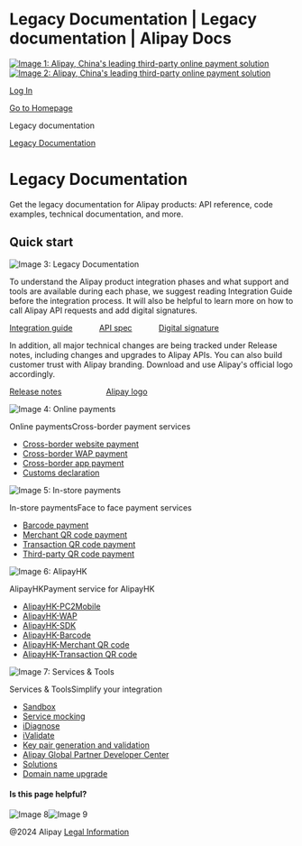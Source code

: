 Legacy Documentation | Legacy documentation | Alipay Docs
===============
                        

[![Image 1: Alipay, China's leading third-party online payment solution](https://ac.alipay.com/storage/2024/3/26/d66c43c0-440d-4c97-9976-f2028a2c8c5e.svg)![Image 2: Alipay, China's leading third-party online payment solution](https://ac.alipay.com/storage/2024/3/26/a48bd336-aea0-4f16-bf83-616eacbb4434.svg)](/docs/)

[Log In](https://global.alipay.com/ilogin/account_login.htm?goto=https%3A%2F%2Fglobal.alipay.com%2Fdocs%2Fac%2Flegacy%2Flegacydoc)

[Go to Homepage](../../)

Legacy documentation

[Legacy Documentation](/docs/ac/legacy/legacydoc)

Legacy Documentation
====================

Get the legacy documentation for Alipay products: API reference, code examples, technical documentation, and more.

Quick start
-----------

![Image 3: Legacy Documentation](https://gw.alipayobjects.com/mdn/rms_0f16c4/afts/img/A*-boiRZ7Z0xsAAAAAAAAAAAAAARQnAQ)

To understand the Alipay product integration phases and what support and tools are available during each phase, we suggest reading Integration Guide before the integration process. It will also be helpful to learn more on how to call Alipay API requests and add digital signatures.

[Integration guide](https://global.alipay.com/docs/ac/gr/integration)            [API spec](https://global.alipay.com/doc/gr/apispec)            [Digital signature](https://global.alipay.com/doc/gr/globalgs)

In addition, all major technical changes are being tracked under Release notes, including changes and upgrades to Alipay APIs. You can also build customer trust with Alipay branding. Download and use Alipay's official logo accordingly.

[Release notes](https://global.alipay.com/doc/gr/release_notes)                    [Alipay logo](https://global.alipay.com/docs/ac/gr/logo)

![Image 4: Online payments](https://gw.alipayobjects.com/mdn/rms_0f16c4/afts/img/A*usbTQoeFkAIAAAAAAAAAAAAAARQnAQ)

Online paymentsCross-border payment services

*   [Cross-border website payment](https://global.alipay.com/docs/ac/web/intro)
*   [Cross-border WAP payment](https://global.alipay.com/doc/wap/intro)
*   [Cross-border app payment](https://global.alipay.com/docs/ac/app/intro)
*   [Customs declaration](https://global.alipay.com/doc/customs/intro)

![Image 5: In-store payments](https://gw.alipayobjects.com/mdn/rms_0f16c4/afts/img/A*muQWSr2RP8sAAAAAAAAAAAAAARQnAQ)

In-store paymentsFace to face payment services

*   [Barcode payment](https://global.alipay.com/docs/ac/globalbarcode/introduction)
*   [Merchant QR code payment](https://global.alipay.com/docs/ac/merchantqrcode/intro)
*   [Transaction QR code payment](https://global.alipay.com/docs/ac/transactionqrcode/introduction)
*   [Third-party QR code payment](https://global.alipay.com/doc/3rdpartryqrcode/intro)

![Image 6: AlipayHK](https://gw.alipayobjects.com/mdn/rms_0f16c4/afts/img/A*rT3cQqCBejEAAAAAAAAAAAAAARQnAQ)

AlipayHKPayment service for AlipayHK

*   [AlipayHK-PC2Mobile](https://global.alipay.com/doc/website_hk/intro)
*   [AlipayHK-WAP](https://global.alipay.com/doc/wap_hk/intro)
*   [AlipayHK-SDK](https://global.alipay.com/docs/ac/app_hk/intro)
*   [AlipayHK-Barcode](https://global.alipay.com/docs/ac/barcode_hk/intro)
*   [AlipayHK-Merchant QR code](https://global.alipay.com/docs/ac/merchant_qr_code_hk/intro)
*   [AlipayHK-Transaction QR code](https://global.alipay.com/docs/ac/transaction_qr_code_hk/intro)

![Image 7: Services & Tools](https://gw.alipayobjects.com/mdn/rms_0f16c4/afts/img/A*BAuPR6A_ncMAAAAAAAAAAAAAARQnAQ)

Services & ToolsSimplify your integration

*   [Sandbox](https://global.alipay.com/docs/ac/tool/sandbox)
*   [Service mocking](https://global.alipay.com/doc/tool/mocking)
*   [iDiagnose](https://global.alipay.com/doc/tool/idiagnose)
*   [iValidate](https://global.alipay.com/doc/tool/ivalidate)
*   [Key pair generation and validation](https://global.alipay.com/doc/tool/key_pair)
*   [Alipay Global Partner Developer Center](https://global.alipay.com/docs/ac/agpdc/integration)
*   [Solutions](https://global.alipay.com/docs/solutions)
*   [Domain name upgrade](https://global.alipay.com/docs/switch_domain_name)

#### Is this page helpful?

![Image 8](https://ac.alipay.com/storage/2021/5/20/19b2c126-9442-4f16-8f20-e539b1db482a.png)![Image 9](https://ac.alipay.com/storage/2021/5/20/e9f3f154-dbf0-455f-89f0-b3d4e0c14481.png)

@2024 Alipay [Legal Information](https://global.alipay.com/docs/ac/platform/membership)